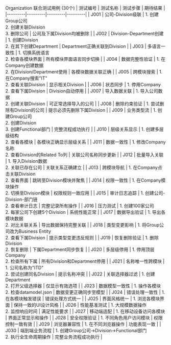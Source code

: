 Organization 联合测试用例 (30个)
| 测试编号 | 测试名称 | 测试步骤 | 期待结果 |
|---------|---------|---------|---------|
| J001 | 公司-Division级联 | 1. 创建Group公司<br>2. 创建关联Division<br>3. 删除公司 | 公司及下属Division均被删除 |
| J002 | Division-Department创建 | 1. 创建Division<br>2. 在其下创建Department | Department正确关联到Division |
| J003 | 多语言一致性 | 1. 切换系统语言<br>2. 检查各模块界面 | 所有模块界面语言同步切换 |
| J004 | 数据完整性验证 | 1. 在Company创建数据<br>2. 在Division/Department使用 | 各模块数据关联正确 |
| J005 | 跨模块搜索 | 1. 在Company搜索"IT"<br>2. 查看关联Division | 显示相关Division |
| J006 | 状态同步 | 1. 停用Company<br>2. 查看下属Division | Division自动停用 |
| J007 | 导入数据关联 | 1. 导入公司数据<br>2. 创建关联Division | 可正常选择导入的公司 |
| J008 | 删除约束验证 | 1. 尝试删除有Division的公司 | 提示必须先删除下属Division |
| J009 | 业务类型流 | 1. 创建Group公司<br>2. 创建Division<br>3. 创建Functional部门 | 完整流程成功执行 |
| J010 | 层级关系显示 | 1. 创建多层级结构<br>2. 查看各模块 | 各模块正确显示层级关系 |
| J011 | 数据一致性 | 1. 修改Company名称<br>2. 查看Division的Related To列 | 关联公司名称同步更新 |
| J012 | 批量导入关联 | 1. 导入Division数据<br>2. 关联已存在公司 | 关联关系正确建立 |
| J013 | 跨模块导航 | 1. 在Company点击关联Division<br>2. 查看界面 | 跳转至Division模块并聚焦 |
| J014 | 权限一致性 | 1. 在Company模块操作<br>2. 切换至Division模块 | 权限规则一致应用 |
| J015 | 审计日志追踪 | 1. 创建公司-Division-部门链<br>2. 查看审计日志 | 完整记录所有操作 |
| J016 | 压力测试 | 1. 创建100家公司<br>2. 每家公司下创建5个Division | 系统性能正常 |
| J017 | 数据导出验证 | 1. 导出各模块数据<br>2. 对比关联关系 | 导出数据保持完整关联 |
| J018 | 类型变更影响 | 1. 将Group公司改为Business Entity<br>2. 查看下属Division | 提示类型变更违反规则 |
| J019 | 恢复删除验证 | 1. 删除Division<br>2. 恢复删除 | 下属Department同步恢复 |
| J020 | 多层级停用 | 1. 停用顶层Company<br>2. 检查所有下属 | 所有Division和Department停用 |
| J021 | 名称唯一性跨模块 | 1. 公司名称为"ITD"<br>2. 尝试创建同名Division | 提示名称冲突 |
| J022 | 关联选择器过滤 | 1. 创建Department<br>2. 打开父级选择器 | 仅显示有效选项 |
| J023 | 数据模型一致性 | 1. 操作各模块<br>2. 检查datamodel.json | 数据变更正确同步至模型 |
| J024 | 错误处理一致性 | 1. 在各模块触发错误 | 错误处理方式统一 |
| J025 | 界面风格统一 | 1. 浏览各模块界面 | 保持一致的UI设计风格 |
| J026 | 性能基准测试 | 1. 大规模数据操作<br>2. 监控响应时间 | 满足性能要求 |
| J027 | 移动端适配 | 1. 在移动设备访问各模块 | 界面正常显示和操作 |
| J028 | 安全权限验证 | 1. 不同角色用户访问模块 | 权限控制一致有效 |
| J029 | 浏览器兼容性 | 1. 在不同浏览器操作 | 功能表现一致 |
| J030 | 端到端业务流程 | 1. 创建Group公司→Division→Functional部门<br>2. 执行全生命周期操作 | 完整业务流程成功执行 |